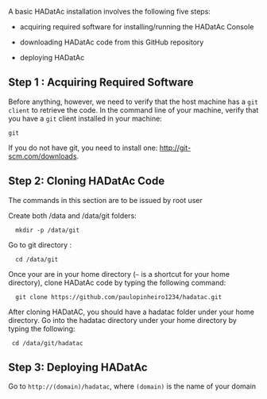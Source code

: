 A basic HADatAc installation involves the following five steps:

* acquiring required software for installing/running the HADatAc Console

* downloading HADatAc code from this GitHub repository 

* deploying HADatAc

## Step 1 : Acquiring Required Software

Before anything, however, we need to verify that the host machine has a `git client` to retrieve the code. In the command line of your machine, verify that you have a `git` client installed in your machine:

    git
 
If you do not have git, you need to install one: http://git-scm.com/downloads. 

## Step 2: Cloning HADatAc Code

The commands in this section are to be issued by root user

Create both /data and /data/git folders:

      mkdir -p /data/git

Go to git directory :

      cd /data/git

Once your are in your home directory (`~` is a shortcut for your home directory), clone HADatAc code by typing the following command:

      git clone https://github.com/paulopinheiro1234/hadatac.git

After cloning HADatAC, you should have a hadatac folder under your home directory. Go into the hadatac directory under your home directory by typing the following:

     cd /data/git/hadatac

## Step 3: Deploying HADatAc


Go to `http://(domain)/hadatac`, where `(domain)` is the name of your domain